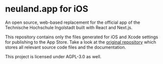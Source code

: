 # neuland.app for iOS

 An open source, web-based replacement for the official app of the Technische Hochschule Ingolstadt built with React and Next.js. 

This repository contains only the files generated for iOS and Xcode settings for publishing to the App Store.
Take a look at the [original repository](https://github.com/neuland-ingolstadt/THI-App) which stores all relevant source code files and the documentation.

 This project is licensed under AGPL-3.0 as well.
